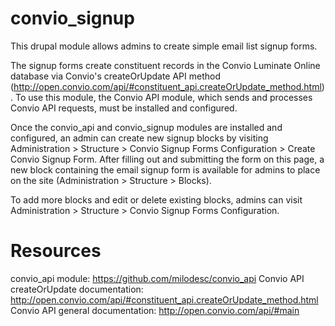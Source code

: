 convio_signup
=============

This drupal module allows admins to create simple email list signup forms.

The signup forms create constituent records in the Convio Luminate Online database via Convio's createOrUpdate API method (http://open.convio.com/api/#constituent_api.createOrUpdate_method.html). To use this module, the Convio API module, which sends and processes Convio API requests, must be installed and configured.

Once the convio_api and convio_signup modules are installed and configured, an admin can create new signup blocks by visiting Administration > Structure > Convio Signup Forms Configuration > Create Convio Signup Form. After filling out and submitting the form on this page, a new block containing the email signup form is available for admins to place on the site (Administration > Structure > Blocks).

To add more blocks and edit or delete existing blocks, admins can visit Administration > Structure > Convio Signup Forms Configuration.

Resources
=========
convio_api module: https://github.com/milodesc/convio_api
Convio API createOrUpdate documentation: http://open.convio.com/api/#constituent_api.createOrUpdate_method.html
Convio API general documentation: http://open.convio.com/api/#main

